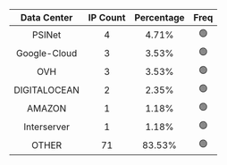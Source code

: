 | Data Center | IP Count | Percentage | Freq |
|:------------:|:--------:|:-----------:|:-----:|
| PSINet | 4 | 4.71% | 🟢 |
| Google-Cloud | 3 | 3.53% | 🟢 |
| OVH | 3 | 3.53% | 🟢 |
| DIGITALOCEAN | 2 | 2.35% | 🟢 |
| AMAZON | 1 | 1.18% | 🟢 |
| Interserver | 1 | 1.18% | 🟢 |
| OTHER | 71 | 83.53% | 🟢 |